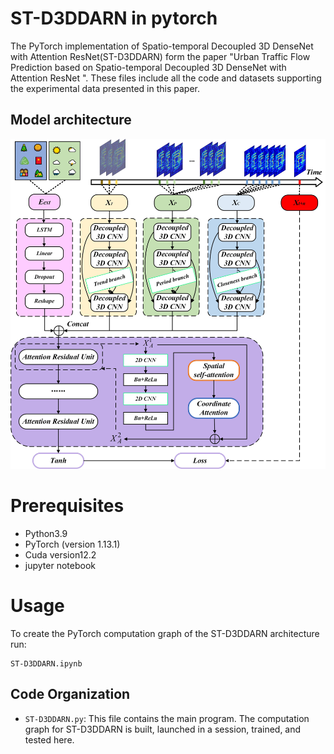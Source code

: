 # ST-D3DDARN  in pytorch
The PyTorch implementation of Spatio-temporal Decoupled 3D DenseNet with Attention ResNet(ST-D3DDARN) form the paper "Urban Traffic Flow Prediction based on Spatio-temporal Decoupled 3D DenseNet with Attention ResNet ". These files include all the code and datasets supporting the experimental data presented in this paper.

## Model architecture

<p align="center"> 
<img src="ST-D3DDARN model structure.png">
</p>  

# Prerequisites

- Python3.9
- PyTorch (version 1.13.1)
- Cuda version12.2
- jupyter notebook
# Usage

To create the PyTorch computation graph of the ST-D3DDARN architecture run:

    ST-D3DDARN.ipynb

## Code Organization

* `ST-D3DDARN.py`: This file contains the main program. The computation graph for ST-D3DDARN is built, launched in a session, trained, and tested here.
